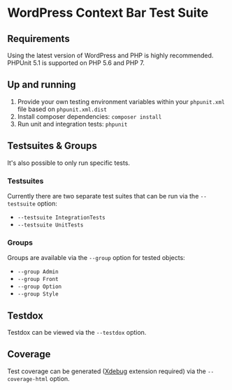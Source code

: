# WordPress Context Bar Test Suite

## Requirements

Using the latest version of WordPress and PHP is highly recommended.
PHPUnit 5.1 is supported on PHP 5.6 and PHP 7.


## Up and running

1. Provide your own testing environment variables within your `phpunit.xml` file based on `phpunit.xml.dist`
2. Install composer dependencies: `composer install`
3. Run unit and integration tests: `phpunit`


## Testsuites & Groups

It's also possible to only run specific tests.


### Testsuites

Currently there are two separate test suites that can be run via the `--testsuite` option:

- `--testsuite IntegrationTests`
- `--testsuite UnitTests`


### Groups

Groups are available via the `--group` option for tested objects:

- `--group Admin`
- `--group Front`
- `--group Option`
- `--group Style`


## Testdox

Testdox can be viewed via the `--testdox` option.


## Coverage

Test coverage can be generated ([Xdebug](https://xdebug.org/) extension required) via the `--coverage-html` option.